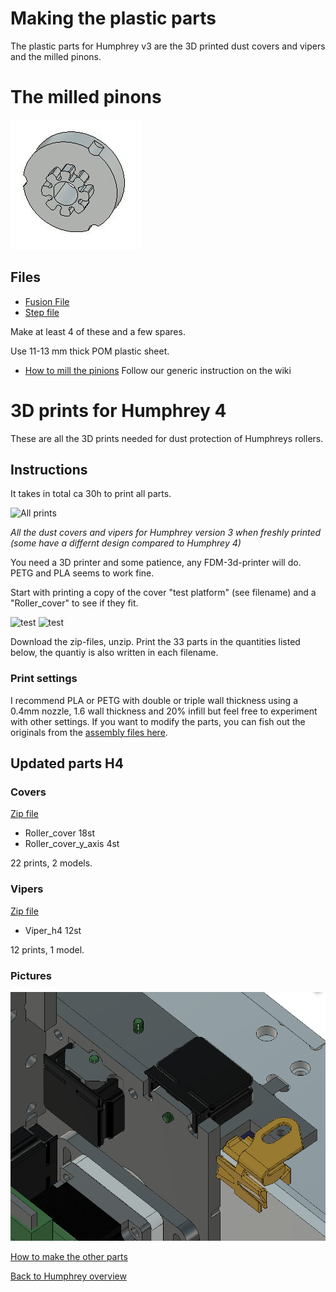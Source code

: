  # Making the plastic parts 
 
 The plastic parts for Humphrey v3 are the 3D printed dust covers and vipers and the milled pinons.
 
 # The milled pinons
 
 ![pinion](./img/parts/pinion.JPG)
 
 ## Files
 
* [Fusion File](https://a360.co/2MCFBlb) 
* [Step file](./parts/40_pinion_dual_gap_STEP.zip)
 
 Make at least 4 of these and a few spares.
 
 Use 11-13 mm thick POM plastic sheet.
 
 * [How to mill the pinions](https://github.com/fellesverkstedet/fabricatable-machines/wiki/Fabricatable-axis#how-to-fabricate) Follow our generic instruction on the wiki

# 3D prints for Humphrey 4

These are all the 3D prints needed for dust protection of Humphreys rollers. 

## Instructions

It takes in total ca 30h to print all parts.

![All prints](https://github.com/fellesverkstedet/fabricatable-machines/raw/master/humphrey-large-format-cnc/humphrey_v2/img/all_3d_printed_components.JPG)

_All the dust covers and vipers for Humphrey version 3 when freshly printed (some have a differnt design compared to Humphrey 4)_

You need a 3D printer and some patience, any FDM-3d-printer will do. PETG and PLA seems to work fine.

Start with printing a copy of the cover "test platform" (see filename) and a "Roller_cover" to see if they fit.

![test](https://github.com/fellesverkstedet/fabricatable-machines/raw/master/Module%20development/Roller%20axis/img/apart-cover.jpg)
![test](https://github.com/fellesverkstedet/fabricatable-machines/raw/master/Module%20development/Roller%20axis/img/assembled-cover-test.jpg)

Download the zip-files, unzip. Print the 33 parts in the quantities listed below, the quantiy is also written in each filename.

### Print settings

I recommend PLA or PETG with double or triple wall thickness using a 0.4mm nozzle, 1.6 wall thickness and 20% infill but feel free to experiment with other settings. If you want to modify the parts, you can fish out the originals from the [assembly files here](https://a360.co/2NBCXcX). 

## Updated parts H4

### Covers

[Zip file](https://github.com/fellesverkstedet/fabricatable-machines/raw/master/humphrey-large-format-cnc/humphrey_v3/Roller_covers_stl_h4.zip)

* Roller_cover 18st
* Roller_cover_y_axis 4st

22 prints, 2 models. 

### Vipers

[Zip file](https://github.com/fellesverkstedet/fabricatable-machines/raw/master/humphrey-large-format-cnc/humphrey_v3/Viper_stl_h4.zip)

* Viper_h4 12st

12 prints, 1 model. 

### Pictures

![Covers and vipers](img/covers_n_vipers.png)

[How to make the other parts](Humphrey_how_to_make.md)

[Back to Humphrey overview](README.md)

